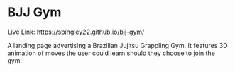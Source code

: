# BJJ Gym

Live Link: https://sbingley22.github.io/bjj-gym/

A landing page advertising a Brazilian Jujitsu Grappling Gym. It features 3D animation of moves the user could learn should they choose to join the gym.


